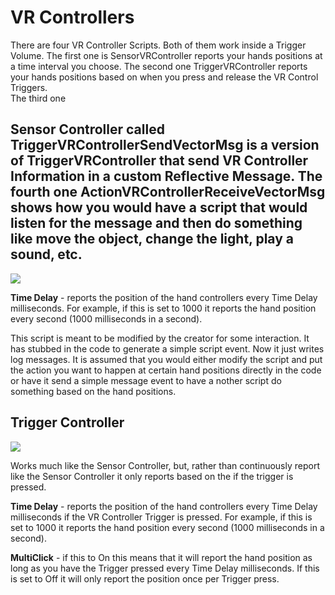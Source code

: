 # VR Controllers

There are four VR Controller Scripts.  Both of them work inside a Trigger Volume.  The first one is SensorVRController reports your hands positions at a time interval you choose.  The second one TriggerVRController reports your hands positions based on when you press and release the VR Control Triggers.  
The third one 
## Sensor Controller called TriggerVRControllerSendVectorMsg is a version of TriggerVRController that send VR Controller Information in a custom Reflective Message.  The fourth one ActionVRControllerReceiveVectorMsg shows how you would have a script that would listen for the message and then do something like move the object, change the light, play a sound, etc.

![](https://github.com/mojoD/Sansar-Simple-And-Reflex-Script-Integration/blob/master/images/SensorVRController.png)

**Time Delay** - reports the position of the hand controllers every Time Delay milliseconds.  For example, if this is set to 1000 it reports the hand position every second (1000 milliseconds in a second).

This script is meant to be modified by the creator for some interaction.  It has stubbed in the code to generate a simple script event.  Now it just writes log messages.  It is assumed that you would either modify the script and put the action you want to happen at certain hand positions directly in the code or have it send a simple message event to have a nother script do something based on the hand positions.

## Trigger Controller

![](https://github.com/mojoD/Sansar-Simple-And-Reflex-Script-Integration/blob/master/images/TriggerVRController.png)  

Works much like the Sensor Controller, but, rather than continuously report like the Sensor Controller it only reports based on the if the trigger is pressed.  

**Time Delay** - reports the position of the hand controllers every Time Delay milliseconds if the VR Controller Trigger is pressed.  For example, if this is set to 1000 it reports the hand position every second (1000 milliseconds in a second).

**MultiClick** - if this to On this means that it will report the hand position as long as you have the Trigger pressed every Time Delay milliseconds.  If this is set to Off it will only report the position once per Trigger press.
